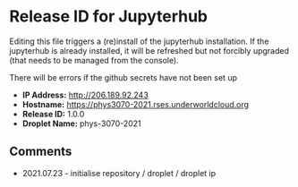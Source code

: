 # Release ID for Jupyterhub

Editing this file triggers a (re)install of the jupyterhub installation.
If the jupyterhub is already installed, it will be refreshed but not forcibly 
upgraded (that needs to be managed from the console). 

There will be errors if the github secrets have not been set up 

 - **IP Address:** http://206.189.92.243
 - **Hostname:** https://phys3070-2021.rses.underworldcloud.org
 - **Release ID:** 1.0.0
 - **Droplet Name:** phys-3070-2021
 
 ## Comments
   
  - 2021.07.23 - initialise repository / droplet / droplet ip
  
  
